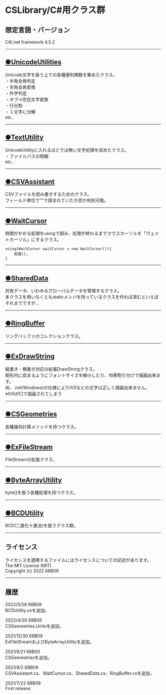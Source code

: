 # CSLibrary/C#用クラス群

## 想定言語・バージョン
C#/.net framework 4.5.2  
****
## [●UnicodeUtilities](/doc/UnicodeUtilities.md)
Unicode文字を扱う上での各種便利関数を集めたクラス。  
・半角全角判定  
・半角全角変換  
・外字判定  
・タブ→空白文字変換  
・行分割  
・１文字に分解  
etc..  
___
## [●TextUtility](/doc/TextUtility.md)
UnicodeUtilityに入れるほどでは無い文字処理を収めたクラス。  
・ファイルパスの短縮  
etc..  
___
## [●CSVAssistant](/doc/CSVAssistant.md)
CSVファイルを読み書きするためのクラス。  
フィールド単位で""で囲まれていたか否か判別可能。  
___
## [●WaitCursor](/doc/WaitCursor.md)
時間がかかる処理をusingで囲み、処理が終わるまでマウスカーソルを「ウェイトカーソル」にするクラス。  
```
using(WaitCursor waitCursor = new WaitCursor()){
	処理();
}
```
___
## [●SharedData](/doc/SharedData.md)
共有データ、いわゆるグローバルデータを管理するクラス。  
本クラスを用いなくともstaticメンバを持っているクラスを作れば済むといえばそれまでですが…  
___
## [●RingBuffer](/doc/RingBuffer.md)
リングバッファのコレクションクラス。    
___
## [●ExDrawString](/doc/ExDrawString.md)
縦書き・横書き対応の拡張DrawStringクラス。  
矩形内に収まるようにフォントサイズを縮小したり、均等割り付けで描画出来ます。  
尚、.net(Windows)の仕様によりIVSなどの文字は正しく描画出来ません。  
※IVSが□で描画されてしまう  
___
## [●CSGeometries](/doc/CSGeometries.md)
各種幾何計算メソッドを持つクラス。  
___
## [●ExFileStream](/doc/ExFileStream.md)
FileStreamの拡張クラス。  
___
## [●ByteArrayUtility](/doc/ByteArrayUtility.md)
byte[]を扱う各種処理を持つクラス。  
___
## [●BCDUtility](/doc/BCDUtility.md)
BCD(二進化十進法)を扱うクラス群。  
___
## ライセンス
ライセンスを適用するファイルにはライセンスについての記述があります。   
The MIT License (MIT)  
Copyright (c) 2022 68B09  
___
## 履歴
2022/5/28 68B09  
BCDUtility.csを追加。

2022/4/30 68B09  
CSGeometries.Unitsを追加。

2021/12/30 68B09  
ExFileStreamおよびByteArrayUtilityを追加。  

2021/8/21 68B09  
CSGeometriesを追加。  

2021/8/2 68B09  
CSVAssistant.cs、WaitCursor.cs、SharedData.cs、RingBuffer.csを追加。  

2021/7/22 68B09  
First release.

